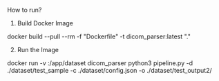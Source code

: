 How to run?
1. Build Docker Image

docker build --pull --rm -f "Dockerfile" -t dicom_parser:latest "."


2. Run the Image

docker run -v <absolute path to dataset>:/app/dataset dicom_parser python3 pipeline.py -d ./dataset/test_sample -c ./dataset/config.json -o ./dataset/test_output2/
